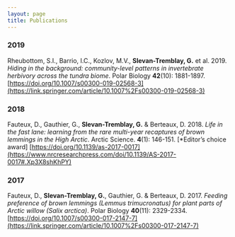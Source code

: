 ```yaml
---
layout: page
title: Publications
---
```


### 2019
Rheubottom, S.I., Barrio, I.C., Kozlov, M.V., **Slevan-Tremblay, G.** et al. 2019. *Hiding in the background: community-level patterns in invertebrate herbivory across the tundra biome*. Polar Biology **42**(10): 1881-1897. [https://doi.org/10.1007/s00300-019-02568-3](https://link.springer.com/article/10.1007%2Fs00300-019-02568-3)

### 2018
Fauteux, D., Gauthier, G., **Slevan-Tremblay, G.** & Berteaux, D. 2018. *Life in the fast lane: learning from the rare multi-year recaptures of brown lemmings in the High Arctic*. Arctic Science. **4**(1): 146-151. [*Editor’s choice award] [https://doi.org/10.1139/as-2017-0017](https://www.nrcresearchpress.com/doi/10.1139/AS-2017-0017#.Xp3X8shKhPY)

### 2017
Fauteux, D., **Slevan-Tremblay, G.**, Gauthier, G. & Berteaux, D. 2017. *Feeding preference of brown lemmings (Lemmus trimucronatus) for plant parts of Arctic willow (Salix arctica)*. Polar Biology **40**(11): 2329-2334. [https://doi.org/10.1007/s00300-017-2147-7](https://link.springer.com/article/10.1007%2Fs00300-017-2147-7)
